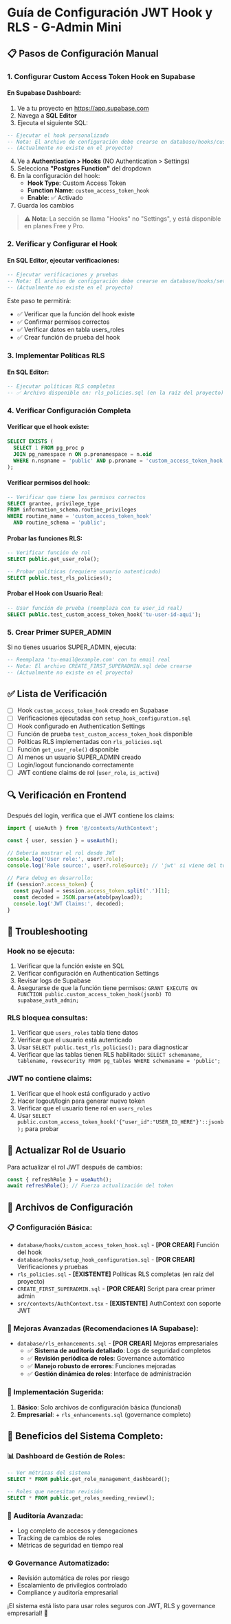 # Guía de Configuración JWT Hook y RLS - G-Admin Mini

## 📋 Pasos de Configuración Manual

### 1. Configurar Custom Access Token Hook en Supabase

#### En Supabase Dashboard:
1. Ve a tu proyecto en https://app.supabase.com
2. Navega a **SQL Editor**
3. Ejecuta el siguiente SQL:

```sql
-- Ejecutar el hook personalizado
-- Nota: El archivo de configuración debe crearse en database/hooks/custom_access_token_hook.sql
-- (Actualmente no existe en el proyecto)
```

4. Ve a **Authentication > Hooks** (NO Authentication > Settings)
5. Selecciona **"Postgres Function"** del dropdown
6. En la configuración del hook:
   - **Hook Type**: Custom Access Token
   - **Function Name**: `custom_access_token_hook`
   - **Enable**: ✅ Activado
7. Guarda los cambios

> **⚠️ Nota**: La sección se llama "Hooks" no "Settings", y está disponible en planes Free y Pro.

### 2. Verificar y Configurar el Hook

#### En SQL Editor, ejecutar verificaciones:
```sql
-- Ejecutar verificaciones y pruebas
-- Nota: El archivo de configuración debe crearse en database/hooks/setup_hook_configuration.sql
-- (Actualmente no existe en el proyecto)
```

Este paso te permitirá:
- ✅ Verificar que la función del hook existe
- ✅ Confirmar permisos correctos
- ✅ Verificar datos en tabla users_roles
- ✅ Crear función de prueba del hook

### 3. Implementar Políticas RLS

#### En SQL Editor:
```sql
-- Ejecutar políticas RLS completas
-- ✅ Archivo disponible en: rls_policies.sql (en la raíz del proyecto)
```

### 4. Verificar Configuración Completa

#### Verificar que el hook existe:
```sql
SELECT EXISTS (
  SELECT 1 FROM pg_proc p 
  JOIN pg_namespace n ON p.pronamespace = n.oid 
  WHERE n.nspname = 'public' AND p.proname = 'custom_access_token_hook'
);
```

#### Verificar permisos del hook:
```sql
-- Verificar que tiene los permisos correctos
SELECT grantee, privilege_type 
FROM information_schema.routine_privileges 
WHERE routine_name = 'custom_access_token_hook' 
  AND routine_schema = 'public';
```

#### Probar las funciones RLS:
```sql
-- Verificar función de rol
SELECT public.get_user_role();

-- Probar políticas (requiere usuario autenticado)
SELECT public.test_rls_policies();
```

#### Probar el Hook con Usuario Real:
```sql
-- Usar función de prueba (reemplaza con tu user_id real)
SELECT public.test_custom_access_token_hook('tu-user-id-aqui');
```

### 5. Crear Primer SUPER_ADMIN

Si no tienes usuarios SUPER_ADMIN, ejecuta:
```sql
-- Reemplaza 'tu-email@example.com' con tu email real
-- Nota: El archivo CREATE_FIRST_SUPERADMIN.sql debe crearse
-- (Actualmente no existe en el proyecto)
```

## ✅ Lista de Verificación

- [ ] Hook `custom_access_token_hook` creado en Supabase
- [ ] Verificaciones ejecutadas con `setup_hook_configuration.sql`
- [ ] Hook configurado en Authentication Settings
- [ ] Función de prueba `test_custom_access_token_hook` disponible
- [ ] Políticas RLS implementadas con `rls_policies.sql`
- [ ] Función `get_user_role()` disponible
- [ ] Al menos un usuario SUPER_ADMIN creado
- [ ] Login/logout funcionando correctamente
- [ ] JWT contiene claims de rol (`user_role`, `is_active`)

## 🔍 Verificación en Frontend

Después del login, verifica que el JWT contiene los claims:

```typescript
import { useAuth } from '@/contexts/AuthContext';

const { user, session } = useAuth();

// Debería mostrar el rol desde JWT
console.log('User role:', user?.role);
console.log('Role source:', user?.roleSource); // 'jwt' si viene del token

// Para debug en desarrollo:
if (session?.access_token) {
  const payload = session.access_token.split('.')[1];
  const decoded = JSON.parse(atob(payload));
  console.log('JWT Claims:', decoded);
}
```

## 🛟 Troubleshooting

### Hook no se ejecuta:
1. Verificar que la función existe en SQL
2. Verificar configuración en Authentication Settings
3. Revisar logs de Supabase
4. Asegurarse de que la función tiene permisos: `GRANT EXECUTE ON FUNCTION public.custom_access_token_hook(jsonb) TO supabase_auth_admin;`

### RLS bloquea consultas:
1. Verificar que `users_roles` tabla tiene datos
2. Verificar que el usuario está autenticado
3. Usar `SELECT public.test_rls_policies();` para diagnosticar
4. Verificar que las tablas tienen RLS habilitado: `SELECT schemaname, tablename, rowsecurity FROM pg_tables WHERE schemaname = 'public';`

### JWT no contiene claims:
1. Verificar que el hook está configurado y activo
2. Hacer logout/login para generar nuevo token
3. Verificar que el usuario tiene rol en `users_roles`
4. Usar `SELECT public.custom_access_token_hook('{"user_id":"USER_ID_HERE"}'::jsonb);` para probar

## 🔄 Actualizar Rol de Usuario

Para actualizar el rol JWT después de cambios:

```typescript
const { refreshRole } = useAuth();
await refreshRole(); // Fuerza actualización del token
```

## 📁 Archivos de Configuración

### **📋 Configuración Básica:**
- `database/hooks/custom_access_token_hook.sql` - **[POR CREAR]** Función del hook
- `database/hooks/setup_hook_configuration.sql` - **[POR CREAR]** Verificaciones y pruebas
- `rls_policies.sql` - **[EXISTENTE]** Políticas RLS completas (en raíz del proyecto)
- `CREATE_FIRST_SUPERADMIN.sql` - **[POR CREAR]** Script para crear primer admin
- `src/contexts/AuthContext.tsx` - **[EXISTENTE]** AuthContext con soporte JWT

### **🚀 Mejoras Avanzadas (Recomendaciones IA Supabase):**
- `database/rls_enhancements.sql` - **[POR CREAR]** Mejoras empresariales
  - ✅ **Sistema de auditoría detallado**: Logs de seguridad completos
  - ✅ **Revisión periódica de roles**: Governance automático
  - ✅ **Manejo robusto de errores**: Funciones mejoradas
  - ✅ **Gestión dinámica de roles**: Interface de administración

### **🔧 Implementación Sugerida:**
1. **Básico**: Solo archivos de configuración básica (funcional)
2. **Empresarial**: + `rls_enhancements.sql` (governance completo)

## 🎯 **Beneficios del Sistema Completo:**

### **📊 Dashboard de Gestión de Roles:**
```sql
-- Ver métricas del sistema
SELECT * FROM public.get_role_management_dashboard();

-- Roles que necesitan revisión
SELECT * FROM public.get_roles_needing_review();
```

### **🔐 Auditoría Avanzada:**
- Log completo de accesos y denegaciones
- Tracking de cambios de roles
- Métricas de seguridad en tiempo real

### **⚙️ Governance Automatizado:**
- Revisión automática de roles por riesgo
- Escalamiento de privilegios controlado
- Compliance y auditoría empresarial

¡El sistema está listo para usar roles seguros con JWT, RLS y governance empresarial! 🚀